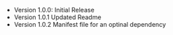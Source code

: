 * Version 1.0.0: Initial Release
* Version 1.0.1 Updated Readme
* Version 1.0.2 Manifest file for an optinal dependency
